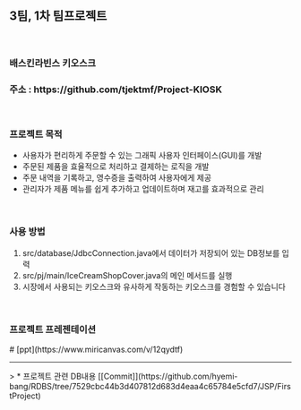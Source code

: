 <h2>3팀, 1차 팀프로젝트</h2>
<br>

<h3>배스킨라빈스 키오스크</h3>
<h3>주소 : https://github.com/tjektmf/Project-KIOSK </h3>

<br>
<h3> <b>프로젝트 목적</b> </h6>


<ul>
  <li>사용자가 편리하게 주문할 수 있는 그래픽 사용자 인터페이스(GUI)를 개발</li>
  <li>주문된 제품을 효율적으로 처리하고 결제하는 로직을 개발</li>
  <li>주문 내역을 기록하고, 영수증을 출력하여 사용자에게 제공</li>
  <li>관리자가 제품 메뉴를 쉽게 추가하고 업데이트하며 재고를 효과적으로 관리</li>
</ul>

<br>

<h3> <b>사용 방법</b></h3>
<ol>
  <li>src/database/JdbcConnection.java에서 데이터가 저장되어 있는 DB정보를 입력</li>
  <li>src/pj/main/IceCreamShopCover.java의 메인 메서드를 실행</li>
  <li>시장에서 사용되는 키오스크와 유사하게 작동하는 키오스크를 경험할 수 있습니다</li>
</ol>

<br>


<h3>프로젝트 프레젠테이션</h3>
# [ppt](https://www.miricanvas.com/v/12qydtf)
<br>
<hr>
> * 프로젝트 관련 DB내용 [[Commit]](https://github.com/hyemi-bang/RDBS/tree/7529cbc44b3d407812d683d4eaa4c65784e5cfd7/JSP/FirstProject)
